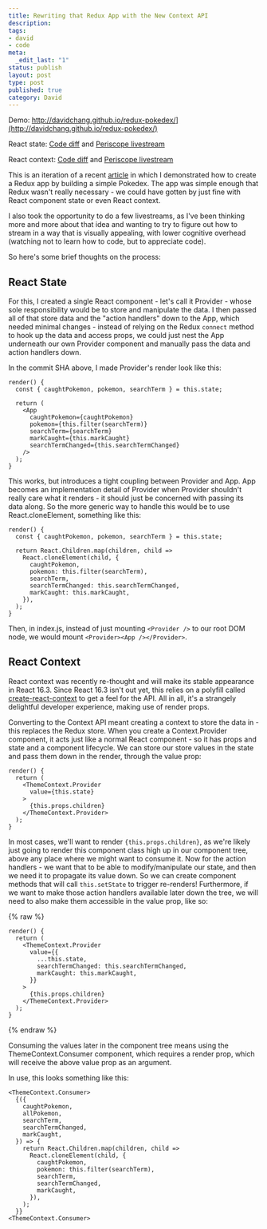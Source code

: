 ```yaml
---
title: Rewriting that Redux App with the New Context API
description:
tags:
- david
- code
meta:
  _edit_last: "1"
status: publish
layout: post
type: post
published: true
category: David
---
```


Demo: http://davidchang.github.io/redux-pokedex/](http://davidchang.github.io/redux-pokedex/)

React state: [Code diff](https://github.com/davidchang/redux-pokedex/commit/69da59a5b7a3d161a0cde92aeac30e4342f25553) and [Periscope livestream](https://www.periscope.tv/davidchizzle/1yNGakEpzrNxj)

React context: [Code diff](https://github.com/davidchang/redux-pokedex/commit/7ccb4087bd21805689028accf19bdf6cfcd53a02) and [Periscope livestream](https://www.periscope.tv/davidchizzle/1BRJjraZQrNJw)

This is an iteration of a recent [article](/writing-a-basic-react-redux-app-in-2018) in which I demonstrated how to create a Redux app by building a simple Pokedex. The app was simple enough that Redux wasn't really necessary - we could have gotten by just fine with React component state or even React context.

I also took the opportunity to do a few livestreams, as I've been thinking more and more about that idea and wanting to try to figure out how to stream in a way that is visually appealing, with lower cognitive overhead (watching not to learn how to code, but to appreciate code).

So here's some brief thoughts on the process:

## React State

For this, I created a single React component - let's call it Provider - whose sole responsibility would be to store and manipulate the data. I then passed all of that store data and the "action handlers" down to the App, which needed minimal changes - instead of relying on the Redux `connect` method to hook up the data and access props, we could just nest the App underneath our own Provider component and manually pass the data and action handlers down.

In the commit SHA above, I made Provider's render look like this:

```
render() {
  const { caughtPokemon, pokemon, searchTerm } = this.state;

  return (
    <App
      caughtPokemon={caughtPokemon}
      pokemon={this.filter(searchTerm)}
      searchTerm={searchTerm}
      markCaught={this.markCaught}
      searchTermChanged={this.searchTermChanged}
    />
  );
}
```

This works, but introduces a tight coupling between Provider and App. App becomes an implementation detail of Provider when Provider shouldn't really care what it renders - it should just be concerned with passing its data along. So the more generic way to handle this would be to use React.cloneElement, something like this:

```
render() {
  const { caughtPokemon, pokemon, searchTerm } = this.state;

  return React.Children.map(children, child =>
    React.cloneElement(child, {
      caughtPokemon,
      pokemon: this.filter(searchTerm),
      searchTerm,
      searchTermChanged: this.searchTermChanged,
      markCaught: this.markCaught,
    }),
  );
}
```

Then, in index.js, instead of just mounting `<Provider />` to our root DOM node, we would mount `<Provider><App /></Provider>`.

## React Context

React context was recently re-thought and will make its stable appearance in React 16.3. Since React 16.3 isn't out yet, this relies on a polyfill called [create-react-context](https://github.com/jamiebuilds/create-react-context) to get a feel for the API. All in all, it's a strangely delightful developer experience, making use of render props.

Converting to the Context API meant creating a context to store the data in - this replaces the Redux store. When you create a Context.Provider component, it acts just like a normal React component - so it has props and state and a component lifecycle. We can store our store values in the state and pass them down in the render, through the value prop:

```
render() {
  return (
    <ThemeContext.Provider
      value={this.state}
    >
      {this.props.children}
    </ThemeContext.Provider>
  );
}
```

In most cases, we'll want to render `{this.props.children}`, as we're likely just going to render this component class high up in our component tree, above any place where we might want to consume it. Now for the action handlers - we want that to be able to modify/manipulate our state, and then we need it to propagate its value down. So we can create component methods that will call `this.setState` to trigger re-renders! Furthermore, if we want to make those action handlers available later down the tree, we will need to also make them accessible in the value prop, like so:

{% raw %}
```
render() {
  return (
    <ThemeContext.Provider
      value={{
        ...this.state,
        searchTermChanged: this.searchTermChanged,
        markCaught: this.markCaught,
      }}
    >
      {this.props.children}
    </ThemeContext.Provider>
  );
}
```
{% endraw %}

Consuming the values later in the component tree means using the ThemeContext.Consumer component, which requires a render prop, which will receive the above value prop as an argument.

In use, this looks something like this:

```
<ThemeContext.Consumer>
  {({
    caughtPokemon,
    allPokemon,
    searchTerm,
    searchTermChanged,
    markCaught,
  }) => {
    return React.Children.map(children, child =>
      React.cloneElement(child, {
        caughtPokemon,
        pokemon: this.filter(searchTerm),
        searchTerm,
        searchTermChanged,
        markCaught,
      }),
    );
  }}
<ThemeContext.Consumer>
```
